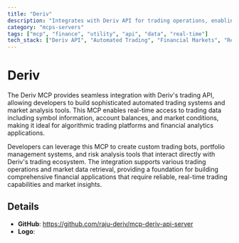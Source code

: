 ```yaml
---
title: "Deriv"
description: "Integrates with Deriv API for trading operations, enabling automated trading systems and market analysis tools."
category: "mcps-servers"
tags: ["mcp", "finance", "utility", "api", "data", "real-time"]
tech_stack: ["Deriv API", "Automated Trading", "Financial Markets", "Real-time Data", "Algorithmic Trading"]
---
```


# Deriv

The Deriv MCP provides seamless integration with Deriv's trading API, allowing developers to build sophisticated automated trading systems and market analysis tools. This MCP enables real-time access to trading data including symbol information, account balances, and market conditions, making it ideal for algorithmic trading platforms and financial analytics applications.

Developers can leverage this MCP to create custom trading bots, portfolio management systems, and risk analysis tools that interact directly with Deriv's trading ecosystem. The integration supports various trading operations and market data retrieval, providing a foundation for building comprehensive financial applications that require reliable, real-time trading capabilities and market insights.

## Details

- **GitHub**: https://github.com/raju-deriv/mcp-deriv-api-server
- **Logo**: 
